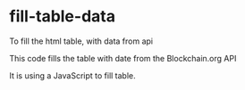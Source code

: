 # fill-table-data
To fill the html table, with data from api

This code fills the table with date from the Blockchain.org API

It is using a JavaScript to fill table.
